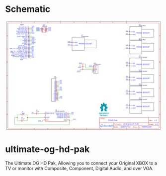 # Schematic
![Schematic](/images/OGHDPakSchematic.png)

# ultimate-og-hd-pak
The Ultimate OG HD Pak, Allowing you to connect your Original XBOX to a TV or monitor with Composite, Component, Digital Audio, and over VGA.
